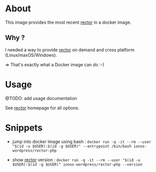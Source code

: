 # About

This image provides the most recent [rector](https://github.com/rectorphp/rector) in a docker image.

## Why ?

I needed a way to provide [rector](https://github.com/rectorphp/rector) on demand and cross platform (Linux/maxOS/Windows).

=> That's exactly what a Docker image can do :-)

# Usage

@TODO: add usage documentation

See [rector](https://github.com/rectorphp/rector) homepage for all options.

# Snippets

- jump into docker image using bash : `docker run -q -it --rm --user "$(id -u $USER):$(id -g $USER)" --entrypoint /bin/bash ionos-wordpress/rector-php`

- show [rector](https://github.com/rectorphp/rector) version : `docker run -q -it --rm --user "$(id -u $USER):$(id -g $USER)" ionos-wordpress/rector-php --version`
